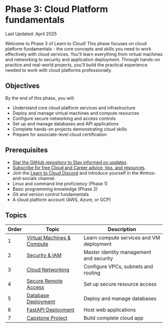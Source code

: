 # Phase 3: Cloud Platform fundamentals

Last Updated: April 2025

Welcome to Phase 3 of Learn to Cloud! This phase focuses on cloud platform fundamentals - the core concepts and skills you need to work effectively with cloud services. You'll learn everything from virtual machines and networking to security and application deployment. Through hands-on practice and real-world projects, you'll build the practical experience needed to work with cloud platforms professionally.

## Objectives

By the end of this phase, you will:

- Understand core cloud platform services and infrastructure
- Deploy and manage virtual machines and compute resources
- Configure secure networking and access controls
- Set up and manage databases and API applications
- Complete hands-on projects demonstrating cloud skills
- Prepare for associate-level cloud certification

## Prerequisites

- [Star the GitHub repository to Stay informed on updates](https://github.com/learntocloud/learn-to-cloud).
- [Subscribe for free Cloud and Career advice, tips, and resources](http://youtube.com/madebygps).
- Join the [Learn to Cloud Discord](https://discord.gg/Qymw28nQX6) and introduce yourself in the #intros-and-socials channel.
- Linux and command line proficiency (Phase 1)
- Basic programming knowledge (Phase 2)
- Git and version control fundamentals
- A cloud platform account (AWS, Azure, or GCP)

## Topics

| Order | Topic | Description |
|-------|-------|-------------|
| 1 | [Virtual Machines & Compute](1-virtual-machines-compute-services.md) | Learn compute services and VM deployment |
| 2 | [Security & IAM](2-security-identity-management.md) | Master identity management and security |
| 3 | [Cloud Networking](3-cloud-networking-fundamentals.md) | Configure VPCs, subnets and routing |
| 4 | [Secure Remote Access](4-secure-remote-access.md) | Set up secure resource access |
| 5 | [Database Deployment](5-database-deployment-configuration.md) | Deploy and manage databases |
| 6 | [FastAPI Deployment](6-fastapi-deployment-hosting.md) | Host web applications |
| 7 | [Capstone Project](7-build-app.md) | Build complete cloud app |
